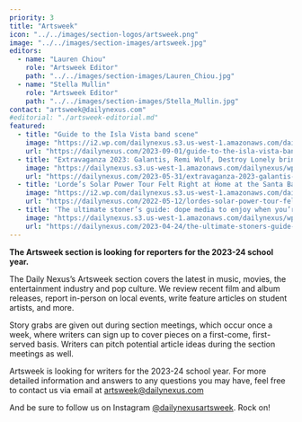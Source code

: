 ```yaml
---
priority: 3
title: "Artsweek"
icon: "../../images/section-logos/artsweek.png"
image: "../../images/section-images/artsweek.jpg"
editors:
  - name: "Lauren Chiou"
    role: "Artsweek Editor"
    path: "../../images/section-images/Lauren_Chiou.jpg"
  - name: "Stella Mullin"
    role: "Artsweek Editor"
    path: "../../images/section-images/Stella_Mullin.jpg"
contact: "artsweek@dailynexus.com"
#editorial: "./artsweek-editorial.md"
featured:
  - title: "Guide to the Isla Vista band scene"
    image: "https://i2.wp.com/dailynexus.s3.us-west-1.amazonaws.com/dailynexus/wp-content/uploads/2023/09/01095650/ChristyYu_IVBandScene.png?resize=350,200"
    url: "https://dailynexus.com/2023-09-01/guide-to-the-isla-vista-band-scene/"
  - title: "Extravaganza 2023: Galantis, Remi Wolf, Destroy Lonely bring extravagant success"
    image: "https://dailynexus.s3.us-west-1.amazonaws.com/dailynexus/wp-content/uploads/2023/05/31154441/23_05_21-Extravaganza-2023-Shiuan-Cheng-41.jpg"
    url: "https://dailynexus.com/2023-05-31/extravaganza-2023-galantis-remi-wolf-destroy-lonely-bring-extravagant-success/"
  - title: 'Lorde’s Solar Power Tour Felt Right at Home at the Santa Barbara Bowl'
    image: "https://i2.wp.com/dailynexus.s3.us-west-1.amazonaws.com/dailynexus/wp-content/uploads/2022/05/10230748/05072022-REMIWOLF-X-LORDE-MADDY-FANGIO-3-e1666934998436.jpg?resize=350,300"
    url: "https://dailynexus.com/2022-05-12/lordes-solar-power-tour-felt-right-at-home-at-the-santa-barbara-bowl/"
  - title: 'The ultimate stoner’s guide: dope media to enjoy when you’re high'
    image: "https://dailynexus.s3.us-west-1.amazonaws.com/dailynexus/wp-content/uploads/2023/04/24124954/MV5BMjA5NTc0NjE2N15BMl5BanBnXkFtZTcwMDQwMzU1MQ%40%40._V1_-355x230.jpg"
    url: "https://dailynexus.com/2023-04-24/the-ultimate-stoners-guide-dope-media-to-enjoy-when-youre-high/"
---
```

**The Artsweek section is looking for reporters for the 2023-24 school year.**

The Daily Nexus’s Artsweek section covers the latest in music, movies, the entertainment industry and pop culture. We review recent film and album releases, report in-person on local events, write feature articles on student artists, and more.

Story grabs are given out during section meetings, which occur once a week, where writers can sign up to cover pieces on a first-come, first-served basis. Writers can pitch potential article ideas during the section meetings as well.

Artsweek is looking for writers for the 2023-24 school year. For more detailed information and answers to any questions you may have, feel free to contact us via email at [artsweek@dailynexus.com](mailto:artsweek@dailynexus.com)

And be sure to follow us on Instagram [@dailynexusartsweek](https://www.instagram.com/dailynexusartsweek/). Rock on!